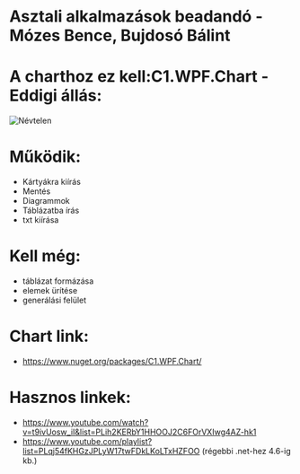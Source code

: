 # Asztali alkalmazások beadandó - Mózes Bence, Bujdosó Bálint
# A charthoz ez kell:C1.WPF.Chart - Eddigi állás:
![Névtelen](![image](https://github.com/bujdosobalintlaszlo/Asztali_c-_wpf_dhondt/assets/118969351/e47f547f-46b6-49c5-8347-51d0032fe0b9)
)
# Működik:
- Kártyákra kiírás
- Mentés
- Diagrammok
- Táblázatba írás
- txt kiírása
# Kell még:
- táblázat formázása
- elemek ürítése
- generálási felület
# Chart link: 
- https://www.nuget.org/packages/C1.WPF.Chart/
# Hasznos linkek:
- https://www.youtube.com/watch?v=t9ivUosw_iI&list=PLih2KERbY1HHOOJ2C6FOrVXIwg4AZ-hk1
- https://www.youtube.com/playlist?list=PLqj54fKHGzJPLyW17twFDkLKoLTxHZFOO (régebbi .net-hez 4.6-ig kb.)
